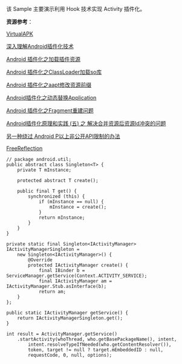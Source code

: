 
该 Sample 主要演示利用 Hook 技术实现 Activity 插件化。

**资源参考**：

[VirtualAPK](https://github.com/didi/VirtualAPK)

[深入理解Android插件化技术](https://zhuanlan.zhihu.com/p/33017826)

[Android 插件化之加载插件资源](https://github.com/13767004362/HookDemo/blob/master/document/Android%E6%8F%92%E4%BB%B6%E5%8C%96%E4%B9%8B%E5%8A%A0%E8%BD%BDResource%E8%B5%84%E6%BA%90.md)

[Android 插件化之ClassLoader加载so库](https://github.com/13767004362/HookDemo/blob/master/document/Android%E6%8F%92%E4%BB%B6%E5%8C%96%E4%B9%8Bso%E5%8A%A0%E8%BD%BD.md)

[Android 插件化之aapt修改资源前缀](https://github.com/13767004362/HookDemo/blob/master/aapt/Android%E6%8F%92%E4%BB%B6%E5%8C%96%E4%B9%8Baapt%E4%BF%AE%E6%94%B9%E8%B5%84%E6%BA%90%E5%89%8D%E7%BC%80.md)

[Android插件化之动态替换Application](https://github.com/13767004362/HookDemo/blob/master/document/%E6%8F%92%E4%BB%B6%E5%8C%96%E4%B9%8B%E5%8A%A8%E6%80%81%E6%9B%BF%E6%8D%A2application.md)

[Android 插件化之Fragment重建问题](https://github.com/13767004362/HookDemo/blob/master/document/Android%E6%8F%92%E4%BB%B6%E5%8C%96%E4%B9%8BFragment.md)

[Android插件化原理和实践 (五) 之 解决合并资源后资源Id冲突的问题](https://blog.csdn.net/hwliu51/article/details/76945286)

[另一种绕过 Android P以上非公开API限制的办法](http://weishu.me/2019/03/16/another-free-reflection-above-android-p/)

[FreeReflection ](https://github.com/tiann/FreeReflection)
```
// package android.util;
public abstract class Singleton<T> {
    private T mInstance;

    protected abstract T create();

    public final T get() {
        synchronized (this) {
            if (mInstance == null) {
                mInstance = create();
            }
            return mInstance;
        }
    }
}
```
```
private static final Singleton<IActivityManager> IActivityManagerSingleton =
    new Singleton<IActivityManager>() {
        @Override
        protected IActivityManager create() {
            final IBinder b = ServiceManager.getService(Context.ACTIVITY_SERVICE);
            final IActivityManager am = IActivityManager.Stub.asInterface(b);
            return am;
    }
};
```

```
public static IActivityManager getService() {
    return IActivityManagerSingleton.get();
}
```

```
int result = ActivityManager.getService()
    .startActivity(whoThread, who.getBasePackageName(), intent,
        intent.resolveTypeIfNeeded(who.getContentResolver()),
        token, target != null ? target.mEmbeddedID : null,
        requestCode, 0, null, options);
```

















































 






